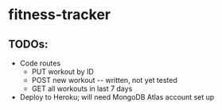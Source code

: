 # fitness-tracker

## TODOs:
- Code routes
    - PUT workout by ID
    - POST new workout -- written, not yet tested
    - GET all workouts in last 7 days
- Deploy to Heroku; will need MongoDB Atlas account set up
